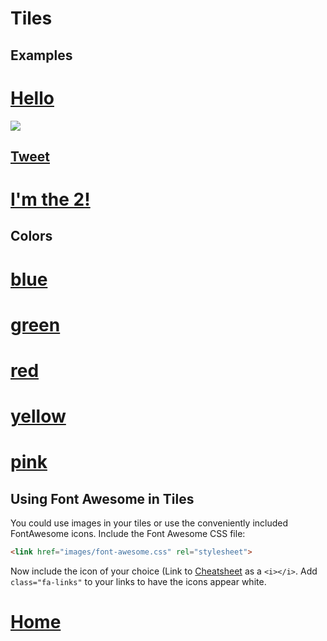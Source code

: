 # Tiles

## Examples

<div>
  <div class="row">
    <div class="col-sm-6 col-md-3">
      <div class="thumbnail tile tile-medium tile-teal">
        <a href="#">
          <h1>Hello</h1>
        </a>
      </div>
    </div>
    <div class="col-sm-6 col-md-3">
      <div class="thumbnail tile-medium tile">
        <a href="#">
          <img src="images/twittertile.png">
          <h2>Tweet</h2>
        </a>
      </div>
    </div>
    <div class="col-sm-6 col-md-6">
      <div class="thumbnail tile tile-wide tile-orange">
        <a href="#">
          <h1 class="tile-text">I'm the 2!</h1>
        </a>
      </div>
    </div>
  </div>
</div>

## Colors

<div class="bs-example">
  <div class="row">
    <div class="col-sm-6 col-md-3">
      <div class="thumbnail tile tile-medium tile-blue">
        <a href="#">
          <h1>blue</h1>
        </a>
      </div>
    </div>
    <div class="col-sm-6 col-md-3">
      <div class="thumbnail tile tile-medium tile-green">
        <a href="#">
          <h1>green</h1>
        </a>
      </div>
    </div>
    <div class="col-sm-6 col-md-3">
      <div class="thumbnail tile tile-medium tile-red">
        <a href="#">
          <h1>red</h1>
        </a>
      </div>
    </div>
    <div class="col-sm-6 col-md-3">
      <div class="thumbnail tile tile-medium tile-yellow">
        <a href="#">
          <h1>yellow</h1>
        </a>
      </div>
    </div>
    <div class="col-sm-6 col-md-3">
      <div class="thumbnail tile tile-medium tile-pink">
        <a href="#">
          <h1>pink</h1>
        </a>
      </div>
    </div>
    <!-- Additional tiles go here following the same structure -->
  </div>
</div>

## Using Font Awesome in Tiles

You could use images in your tiles or use the conveniently included FontAwesome icons. Include the Font Awesome CSS file:

```html
<link href="images/font-awesome.css" rel="stylesheet">
```

Now include the icon of your choice (Link to [Cheatsheet](http://fontawesome.io/cheatsheet/) as a `<i></i>`. Add `class="fa-links"` to your links to have the icons appear white.

<div class="bs-example">
  <div class="row">
    <div class="col-sm-6 col-md-3">
      <div class="thumbnail tile tile-medium tile-green">
        <a href="#" class="fa-links">
          <h1>Home</h1>
          <i class="fa fa-3x fa-home"></i>
        </a>
      </div>
    </div>
  </div>
</div>